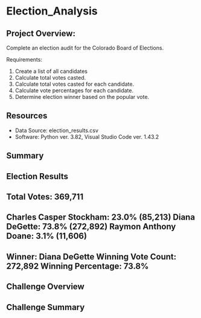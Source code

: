 # Election_Analysis
## Project Overview:
Complete an election audit for the Colorado Board of Elections.

Requirements:
1. Create a list of all candidates
2. Calculate total votes casted.
3. Calculate total votes casted for each candidate.
4. Calculate vote percentages for each candidate.
5. Determine election winner based on the popular vote.

## Resources
- Data Source: election_results.csv
- Software: Python ver. 3.82, Visual Studio Code ver. 1.43.2

## Summary
Election Results
-------------------------
Total Votes: 369,711
-------------------------
Charles Casper Stockham: 23.0% (85,213)
Diana DeGette: 73.8% (272,892)
Raymon Anthony Doane: 3.1% (11,606)
-------------------------
Winner: Diana DeGette
Winning Vote Count: 272,892
Winning Percentage: 73.8%
-------------------------

## Challenge Overview

## Challenge Summary
